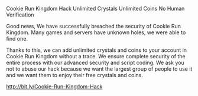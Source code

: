 Cookie Run Kingdom Hack Unlimited Crystals Unlimited Coins No Human Verification

Good news, We have successfully breached the security of Cookie Run Kingdom. Many games and servers have unknown holes, we were able to find one.

Thanks to this, we can add unlimited crystals and coins to your account in Cookie Run Kingdom without a trace. We ensure complete security of the entire process with our advanced security and script coding. We ask you not to abuse our hack because we want the largest group of people to use it and we want them to enjoy their free crystals and coins.

http://bit.ly/Cookie-Run-Kingdom-Hack
